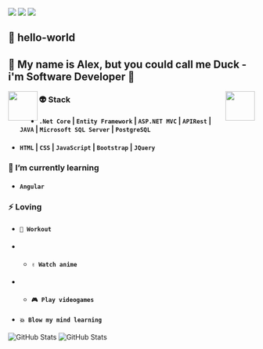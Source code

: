  <a href="https://deskiced.github.io" target="_blank"><img src="https://img.shields.io/badge/portfolio-0A0A0A?style=for-the-badge&logo=dev.to&logoColor=white"></a>
 <a href="https://www.linkedin.com/in/alex-cabanillas" target="_blank"><img src="https://img.shields.io/badge/-LinkedIn-%230077B5?style=for-the-badge&logo=linkedin&logoColor=white"></a>
 <a href = "mailto:cabanillasalex01@gmail.com"><img src="https://img.shields.io/badge/-Gmail-%23333?style=for-the-badge&logo=gmail&logoColor=white"></a>
 
## 👋 hello-world 
## 👦 My name is Alex, but you could call me Duck - i'm Software Developer 🚀 
<div>
<img align="left" style="height: 60px" src="https://github-readme-stats.vercel.app/api?username=dducken&theme=gruvbox">
<img align="right" style="height: 60px" src="https://github-readme-stats.vercel.app/api/top-langs/?username=dducken&layout=compact&langs_count=7&theme=gruvbox">
</div>

### 👽 Stack
* #### **`.Net Core`** | **`Entity Framework`** | **`ASP.NET MVC`** | **`APIRest`** | **`JAVA`** | **`Microsoft SQL Server`** | **`PostgreSQL`**   
* #### **`HTML`** | **`CSS`** | **`JavaScript`** | **`Bootstrap`** | **`JQuery`**

### 🌟 I’m currently learning 
* #### **`Angular`**  

### ⚡ Loving 
* #### **`💪 Workout`** 
* * #### **`✌ Watch anime `**
* * #### **`🎮 Play videogames `**
* #### **`💥 Blow my mind learning`**

![GitHub Stats](https://github-readme-stats.vercel.app/api?username=dducken&theme=gruvbox)
![GitHub Stats](https://github-readme-stats.vercel.app/api/top-langs/?username=dducken&layout=compact&langs_count=7&theme=gruvbox)

<!--
**dducken/dducken** is a ✨ _special_ ✨ repository because its `README.md` (this file) appears on your GitHub profile.
-->
